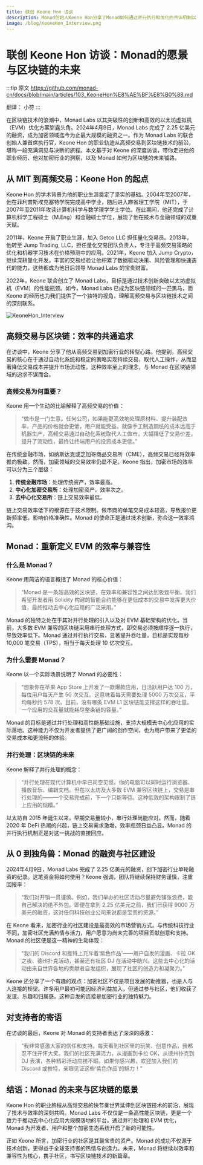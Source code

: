 ```yaml
---
title: 联创 Keone Hon 访谈 
description: Monad创始人Keone Hon分享了Monad如何通过并行执行和优化的共识机制以及他对Web3未来的展望
image: /blog/KeoneHon_Interview.png
---
```


# 联创 Keone Hon 访谈：Monad的愿景与区块链的未来

:::tip 原文
https://github.com/monad-cn/docs/blob/main/articles/103_KeoneHon%E8%AE%BF%E8%B0%88.md

翻译： 小符
:::

在区块链技术的浪潮中，Monad Labs 以其突破性的创新和高效的以太坊虚拟机（EVM）优化方案崭露头角。2024年4月9日，Monad Labs 完成了 2.25 亿美元的融资，成为加密领域迄今为止最大规模的融资之一。作为 Monad Labs 的联合创始人兼首席执行官，Keone Hon 的职业轨迹从高频交易到区块链技术的前沿，堪称一段充满洞见与决断的旅程。本文基于对 Keone 的深度访谈，带你走进他的职业经历、他对加密行业的洞察，以及 Monad 如何为区块链的未来铺路。

## 从 MIT 到高频交易：Keone Hon 的起点

Keone Hon 的学术背景为他的职业生涯奠定了坚实的基础。2004年至2007年，他在菲利普斯埃克塞特学院完成高中学业，随后进入麻省理工学院（MIT），于2007年至2011年攻读计算机科学与数学理学学士学位。在此期间，他还完成了计算机科学工程硕士（M.Eng）和金融硕士学位，展现了他在技术与金融领域的双重天赋。

2011年，Keone 开启了职业生涯，加入 Getco LLC 担任量化交易员。2013年，他转至 Jump Trading, LLC，担任量化交易团队负责人，专注于高频交易策略的优化和机器学习技术在价格预测中的应用。2021年，Keone 加入 Jump Crypto，继续深耕量化开发。丰富的交易经验让他积累了数据驱动决策、风险管理和快速迭代的能力，这些都成为他日后领导 Monad Labs 的宝贵财富。

2022年，Keone 联合创立了 Monad Labs，目标是通过技术创新突破以太坊虚拟机（EVM）的性能瓶颈。如今，Monad Labs 已成为区块链领域的一匹黑马，而 Keone 的经历也为我们提供了一个独特的视角，理解高频交易与区块链技术之间的深刻联系。

![KeoneHon_Interview](/blog/KeoneHon_Interview.png)

## 高频交易与区块链：效率的共通追求

在访谈中，Keone 分享了他从高频交易到加密行业的转型心路。他提到，高频交易的核心在于通过自动化系统和稳定的策略实现持续交易，取代人工操作，从而显著降低交易成本并提升市场流动性。这种效率至上的理念，与 Monad 在区块链领域的追求不谋而合。

### 高频交易为何重要？

Keone 用一个生动的比喻解释了高频交易的价值：

> “做市是一门生意。任何公司，如果能更高效地处理原材料、提升装配效率，产品的价格就会更低，用户就能受益。就像手工制造厕纸的成本远高于机器生产，高频交易通过自动化系统取代人工做市，大幅降低了交易价差，提升了流动性，最终让终端用户的投资成本更低。”

在传统金融市场，如纳斯达克或芝加哥商品交易所（CME），高频交易已经将效率推向极致。然而，加密领域的交易效率仍显不足。Keone 指出，加密市场的效率可以分为三个层级：

1. **传统金融市场**：处理传统资产，效率最高。
2. **中心化加密交易所**：处理加密资产，效率次之。
3. **去中心化交易所**：链上交易效率最低。

链上交易效率低下的根源在于技术限制。做市商的单笔交易成本较高，导致报价更新频率低，影响价格准确性。Monad 的使命正是通过技术创新，弥合这一效率鸿沟。

## Monad：重新定义 EVM 的效率与兼容性

### 什么是 Monad？

Keone 用简洁的语言概括了 Monad 的核心价值：

> “Monad 是一条超高效的区块链，在效率和兼容性之间达到极致平衡。我们希望开发者用 Solidity 构建的智能合约能够在更低成本的交易中发挥更大价值，最终推动去中心化应用的广泛采用。”

Monad 的独特之处在于其对并行处理的引入以及对 EVM 基础架构的优化。当前，大多数 EVM 兼容的区块链采用串行处理方式，即交易必须按顺序逐一执行，导致效率低下。Monad 通过并行执行交易，显著提升吞吐量，目标是实现每秒 10,000 笔交易（TPS），相当于每天处理 10 亿次交互。

### 为什么需要 Monad？

Keone 以一个实际场景说明了 Monad 的必要性：

> “想象你在苹果 App Store 上开发了一款爆款应用，日活跃用户达 100 万，每位用户每天产生 50 次交互。这意味着每天需要处理 5000 万次交互，平均每秒约 578 次。目前，没有哪条 EVM L1 区块链能支撑这样的吞吐量。一个应用的交互量就能耗尽整条链的容量。”

Monad 的目标是通过并行处理和高性能基础设施，支持大规模去中心化应用的实际落地。这种能力不仅为开发者提供了更广阔的创作空间，也为用户带来了更低的交易成本和更流畅的体验。

### 并行处理：区块链的未来

Keone 解释了并行处理的概念：

> “并行处理在现代计算机中早已司空见惯。你的电脑可以同时运行浏览器、播放音乐、编辑文档。但在以太坊及大多数 EVM 兼容区块链上，交易是串行处理的——一个交易完成前，下一个只能等待。这种低效的架构限制了链上应用的规模。”

以太坊自 2015 年诞生以来，早期交易量较小，串行处理尚能应对。然而，随着 2020 年 DeFi 热潮的兴起，链上交易需求激增，效率瓶颈日益凸显。Monad 的并行执行机制正是对这一挑战的直接回应。

## 从 0 到独角兽：Monad 的融资与社区建设

2024年4月9日，Monad Labs 完成了 2.25 亿美元的融资，创下加密行业单轮融资的纪录。这笔资金将如何使用？Keone 强调，团队将继续保持财务谨慎，注重回报率：

> “我们对开销一贯谨慎。例如，我们举办的社区活动尽量避免铺张浪费，能自己解决的绝不外包。即便在拿到 2.25 亿美元之前，我们已获得 9000 万美元的融资，这对任何科技创业公司来说都是宝贵的资源。”

在 Keone 看来，加密行业的社区建设是最高效的市场营销方式。与传统科技行业不同，加密社区充满热情与活力，用户愿意为尚未完善的项目贡献创意和支持。Monad 的社区便是这一精神的生动体现：

> “我们的 Discord 和推特上充斥着‘紫色作品’——用户自发的漫画、卡拉 OK 之夜、德州扑克活动，甚至还有社区 DJ 在活动中助兴。这些去中心化的活动由来自世界各地的贡献者自发组织，展现了社区的创造力和凝聚力。”

Keone 还分享了一个有趣的观点：加密社区不仅是项目发展的助推器，也是人与人连接的桥梁。许多用户最初可能因经济利益加入，但通过参与社区，他们收获了友谊、乐趣和归属感。这种自发的连接是加密行业的独特魅力。

## 对支持者的寄语

在访谈的最后，Keone 对 Monad 的支持者表达了深深的感激：

> “我非常感激大家的信任和支持。每天看到社区里的玩笑、创意作品，我都忍不住开怀大笑。我们的社区充满活力，从漫画到卡拉 OK，从德州扑克到 DJ 表演，各种精彩活动应接不暇。如果你感兴趣，欢迎加入我们的 Discord 或推特，亲眼见证这些‘紫色作品’的魅力！”

## 结语：Monad 的未来与区块链的愿景

Keone Hon 的职业旅程从高频交易的快节奏世界延伸到区块链技术的前沿，展现了技术与效率的深刻共鸣。Monad Labs 不仅仅是一条高性能区块链，更是一个致力于推动去中心化应用大规模落地的平台。通过并行处理和 EVM 优化，Monad 为开发者、用户和整个加密生态系统开启了新的可能性。

正如 Keone 所言，加密行业的社区是其最宝贵的资产。Monad 的成功不仅源于技术创新，更得益于全球支持者的热情与创造力。未来，Monad 将继续以效率和兼容性为核心，携手社区，书写区块链技术的新篇章。
